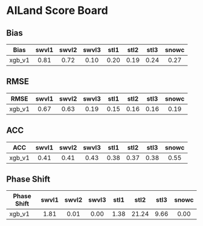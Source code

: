 # AILand Score Board

## Bias

|Bias|swvl1|swvl2|swvl3|stl1|stl2|stl3|snowc|
|-|:-:|:-:|:-:|:-:|:-:|:-:|:-:|
|xgb_v1|0.81|0.72|0.10|0.20|0.19|0.24|0.27|

## RMSE

|RMSE|swvl1|swvl2|swvl3|stl1|stl2|stl3|snowc|
|-|:-:|:-:|:-:|:-:|:-:|:-:|:-:|
|xgb_v1|0.67|0.63|0.19|0.15|0.16|0.16|0.19|

## ACC

|ACC|swvl1|swvl2|swvl3|stl1|stl2|stl3|snowc|
|-|:-:|:-:|:-:|:-:|:-:|:-:|:-:|
|xgb_v1|0.41|0.41|0.43|0.38|0.37|0.38|0.55|

## Phase Shift

|Phase Shift|swvl1|swvl2|swvl3|stl1|stl2|stl3|snowc|
|-|:-:|:-:|:-:|:-:|:-:|:-:|:-:|
|xgb_v1|1.81|0.01|0.00|1.38|21.24|9.66|0.00|

